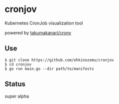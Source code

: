 # cronjov

Kubernetes CronJob visualization tool

powered by [takumakanari/cronv](https://github.com/takumakanari/cronv)

## Use

```
$ git clone https://github.com/ohkinozomu/cronjov
$ cd cronjov
$ go run main.go --dir path/to/manifests
```

## Status

super alpha